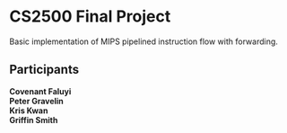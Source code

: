 # CS2500 Final Project

Basic implementation of MIPS pipelined instruction flow with forwarding.

## Participants

**Covenant Faluyi** <br />
**Peter Gravelin** <br />
**Kris Kwan** <br />
**Griffin Smith** <br />
